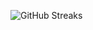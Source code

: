 ![GitHub Streaks](https://github-streaks-mqc9.onrender.com/streak/happilli/image?theme=midnight&cache_bust=1743275248&lang=ja)
